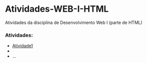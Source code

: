 # Atividades-WEB-I-HTML

Atividades da disciplina de Desenvolvimento Web I (parte de HTML)

### Atividades:
- [Atividade1](/Atividades)
- 
- ...
